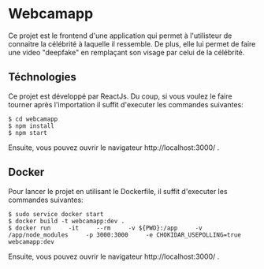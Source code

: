 # Webcamapp 

Ce projet est le frontend d'une application qui permet à l'utilisteur de connaitre la célébrité à laquelle il ressemble.
De plus, elle lui permet de faire une video "deepfake" en remplaçant son visage par celui de la célébrité.

## Téchnologies 

Ce projet est développé par ReactJs. Du coup, si vous voulez le faire tourner après l'importation il suffit d'executer les commandes suivantes:

```
$ cd webcamapp
$ npm install
$ npm start 
```

Ensuite, vous pouvez ouvrir le navigateur http://localhost:3000/ .

## Docker 

Pour lancer le projet en utilisant le Dockerfile, il suffit d'executer les commandes suivantes:

```
$ sudo service docker start
$ docker build -t webcamapp:dev . 
$ docker run     -it     --rm     -v ${PWD}:/app     -v /app/node_modules     -p 3000:3000     -e CHOKIDAR_USEPOLLING=true     webcamapp:dev
```

Ensuite, vous pouvez ouvrir le navigateur http://localhost:3000/ .

